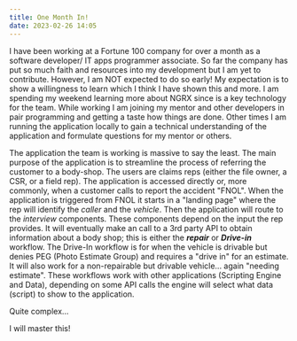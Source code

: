 ```yaml
---
title: One Month In!
date: 2023-02-26 14:05
---
```


I have been working at a Fortune 100 company for over a month as a software developer/ IT apps programmer associate. So far the company has put so much faith and resources into my development but I am yet to contribute. However, I am NOT expected to do so early! My expectation is to show a willingness to learn which I think I have shown this and more.  I am spending my weekend learning more about NGRX since is a key technology for the team. While working I am joining my mentor and other developers in pair programming and getting a taste how things are done. Other times I am running the application locally to gain a technical understanding of the application and formulate questions for my mentor or others.

The application the team is working is massive to say the least. The main purpose of the application is to streamline the process of referring the customer to a body-shop. The users are claims reps (either the file owner, a CSR, or a field rep). The application is accessed directly or, more commonly, when a customer calls to report the accident "FNOL". When the application is triggered from FNOL it starts in a "landing page" where the rep will identify the *caller* and the *vehicle*. Then the application will route to the *interview* components. These components depend on the input the rep provides. It will eventually make an call to a 3rd party API to obtain information about a body shop; this is either the ***repair*** or ***Drive-in*** workflow. The Drive-In workflow is for when the vehicle is drivable but denies PEG (Photo Estimate Group) and requires a "drive in" for an estimate. It will also work for a non-repairable but drivable vehicle... again "needing estimate". These workflows work with other applications (Scripting Engine and Data), depending on some API calls the engine will select what data (script) to show to the application.

Quite complex...

I will master this!

